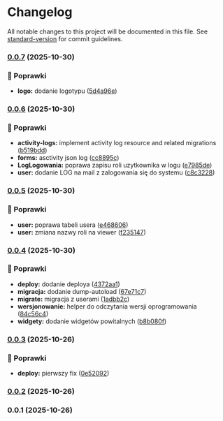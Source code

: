 # Changelog

All notable changes to this project will be documented in this file. See [standard-version](https://github.com/conventional-changelog/standard-version) for commit guidelines.

### [0.0.7](https://github.com/cybula320/relotec/compare/v0.0.6...v0.0.7) (2025-10-30)


### 🐛 Poprawki

* **logo:** dodanie logotypu ([5d4a96e](https://github.com/cybula320/relotec/commit/5d4a96eb46f9edc9ea8a76a036556265973fe433))

### [0.0.6](https://github.com/cybula320/relotec/compare/v0.0.5...v0.0.6) (2025-10-30)


### 🐛 Poprawki

* **activity-logs:** implement activity log resource and related migrations ([b519bdd](https://github.com/cybula320/relotec/commit/b519bddc3f4d20dae9bb464d48da3e57dacea290))
* **forms:** asctivity json log ([cc8895c](https://github.com/cybula320/relotec/commit/cc8895c27bc252cb29e7254edfdf78e35ed2a342))
* **LogLogowania:** poprawa zapisu roli uzytkownika w logu ([e7985de](https://github.com/cybula320/relotec/commit/e7985de2e2ba3b026b6a8dcbcc11e96b929aad52))
* **user:** dodanie LOG na mail z zalogowania się do systemu ([c8c3228](https://github.com/cybula320/relotec/commit/c8c3228418a854df4a8d0026a257f3b5a056aa36))

### [0.0.5](https://github.com/cybula320/relotec/compare/v0.0.4...v0.0.5) (2025-10-30)


### 🐛 Poprawki

* **user:** poprawa tabeli usera ([e468606](https://github.com/cybula320/relotec/commit/e468606dac0481a8850aa4c77d75905b012f8c57))
* **user:** zmiana nazwy roli na viewer ([f235147](https://github.com/cybula320/relotec/commit/f23514718d96db20856116e2a2e2723b47fbdf70))

### [0.0.4](https://github.com/cybula320/relotec/compare/v0.0.3...v0.0.4) (2025-10-30)


### 🐛 Poprawki

* **deploy:** dodanie deploya ([4372aa1](https://github.com/cybula320/relotec/commit/4372aa11822a1f00d1391d986bd59a338907a387))
* **migracja:** dodanie dump-autoload ([67e71c7](https://github.com/cybula320/relotec/commit/67e71c7806800cafaff6b7d851cb00fb4e4f5080))
* **migrate:** migracja z userami ([1adbb2c](https://github.com/cybula320/relotec/commit/1adbb2c1a2085ca123d1a9841b692c070820733e))
* **wersjonowanie:** helper do odczytania wersji oprogramowania ([84c56c4](https://github.com/cybula320/relotec/commit/84c56c43a8eee40a575c175707a1543cbdf3493c))
* **widgety:** dodanie widgetów powitalnych ([b8b080f](https://github.com/cybula320/relotec/commit/b8b080f71c3f22ab42d46a7427631f6590667e0a))

### [0.0.3](https://github.com/cybula320/relotec/compare/v0.0.2...v0.0.3) (2025-10-26)


### 🐛 Poprawki

* **deploy:** pierwszy fix ([0e52092](https://github.com/cybula320/relotec/commit/0e52092a163279039ba8ff90af549502a20dc441))

### [0.0.2](https://github.com/cybula320/relotec/compare/v0.0.1...v0.0.2) (2025-10-26)

### 0.0.1 (2025-10-26)
